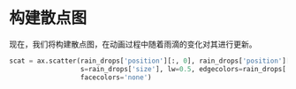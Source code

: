 # 构建散点图

现在，我们将构建散点图，在动画过程中随着雨滴的变化对其进行更新。

```python
scat = ax.scatter(rain_drops['position'][:, 0], rain_drops['position'][:, 1],
                  s=rain_drops['size'], lw=0.5, edgecolors=rain_drops['color'],
                  facecolors='none')
```
